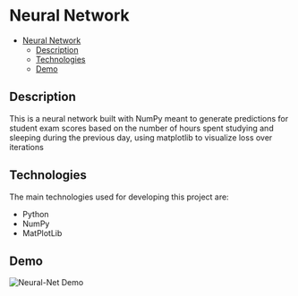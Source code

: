 # Neural Network

-   [Neural Network](#neural-net)
    -   [Description](#description)
    -   [Technologies](#technologies)
    -   [Demo](#demo)

## Description

This is a neural network built with NumPy meant to generate predictions for student exam scores based on the number of hours 
spent studying and sleeping during the previous day, using matplotlib to visualize loss over iterations

## Technologies

The main technologies used for developing this project are:

-   Python
-   NumPy
-   MatPlotLib

## Demo

![Neural-Net Demo](https://media.giphy.com/media/WpwIZMzkrJHT9rUwOq/source.gif)
